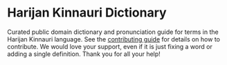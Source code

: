 
# Harijan Kinnauri Dictionary

Curated public domain dictionary and pronunciation guide for terms in the Harijan Kinnauri language. See the [contributing guide](https://github.com/drumworkteam/term/blob/make/.github/contributing.md) for details on how to contribute. We would love your support, even if it is just fixing a word or adding a single definition. Thank you for all your help!